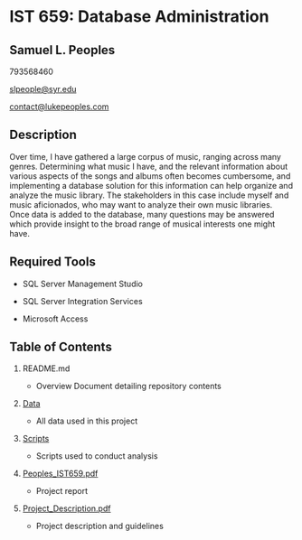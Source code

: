 # IST 659: Database Administration
## Samuel L. Peoples

793568460

slpeople@syr.edu

contact@lukepeoples.com

## Description

Over time, I have gathered a large corpus of music, ranging across many genres. Determining what music I have, and the relevant information about various aspects of the songs and albums often becomes cumbersome, and implementing a database solution for this information can help organize and analyze the music library. The stakeholders in this case include myself and music aficionados, who may want to analyze their own music libraries. Once data is added to the database, many questions may be answered which provide insight to the broad range of musical interests one might have.

## Required Tools

* SQL Server Management Studio

* SQL Server Integration Services

* Microsoft Access

## Table of Contents

1. README.md 
    - Overview Document detailing repository contents

2. [Data](https://github.com/SLPeoples/MSADS_Portfolio/tree/master/IST659_DatabaseAdministration/data)
    - All data used in this project

3. [Scripts](https://github.com/SLPeoples/MSADS_Portfolio/tree/master/IST659_DatabaseAdministration/scripts)
    - Scripts used to conduct analysis

4. [Peoples_IST659.pdf](https://github.com/SLPeoples/MSADS_Portfolio/blob/master/IST659_DatabaseAdministration/Peoples_IST659.pdf)
    - Project report
  
5. [Project_Description.pdf](https://github.com/SLPeoples/MSADS_Portfolio/blob/master/IST659_DatabaseAdministration/Project_Description.pdf)
    - Project description and guidelines

